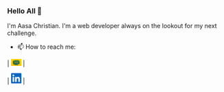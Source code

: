 ### Hello All 👋

<!--
**AasaChristian/AasaChristian** is a ✨ _special_ ✨ repository because its `README.md` (this file) appears on your GitHub profile.

Here are some ideas to get you started:

- 🔭 I’m currently working on hosting SoFlex app back end on AWS beanstalk.
- 🌱 I’m currently learning AWS and React-Native
- 👯 I’m looking to collaborate on Soflex app. 
- 🤔 I’m always open for advice. 
- 💬 Ask me anything. I enjoy coding as a hobby and I'm open to discuss spacific subjects or anything in general. 
- 📫 How to reach me: 
- 😄 Pronouns: He/Him
- ⚡ Fun fact: ...
-->

I'm Aasa Christian. I'm a web developer always on the lookout for my next challenge. 
- 📫 How to reach me: 

| [<img src="https://github.com/AasaChristian/AasaChristian/blob/main/img/messages.jpg" alt="Email" width="24">](mailto:aasachristian@yahoo.com) |

| [<img src="https://github.com/Amchuz/Amchuz/blob/master/linkedin.jpeg" alt="linkedin logo" width="24">](https://www.linkedin.com/in/aasa-christian-540685195/) |





